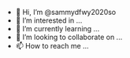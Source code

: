 - 👋 Hi, I’m @sammydfwy2020so
- 👀 I’m interested in ...
- 🌱 I’m currently learning ...
- 💞️ I’m looking to collaborate on ...
- 📫 How to reach me ...

<!---
sammydfwy2020so/sammydfwy2020so is a ✨ special ✨ repository because its `README.md` (this file) appears on your GitHub profile.
You can click the Preview link to take a look at your changes.
--->
